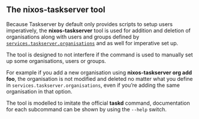 ## The nixos-taskserver tool

Because Taskserver by default only provides scripts to setup users imperatively, the **nixos-taskserver** tool is used for addition and deletion of organisations along with users and groups defined by [`services.taskserver.organisations`](options.html#opt-services.taskserver.organisations) and as well for imperative set up.

The tool is designed to not interfere if the command is used to manually set up some organisations, users or groups.

For example if you add a new organisation using **nixos-taskserver org add foo**, the organisation is not modified and deleted no matter what you define in `services.taskserver.organisations`, even if you’re adding the same organisation in that option.

The tool is modelled to imitate the official **taskd** command, documentation for each subcommand can be shown by using the `--help` switch.
